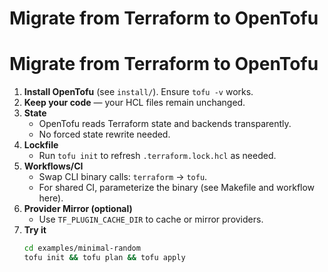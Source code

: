 # Migrate from Terraform to OpenTofu
# Migrate from Terraform to OpenTofu

1. **Install OpenTofu** (see `install/`). Ensure `tofu -v` works.
2. **Keep your code** — your HCL files remain unchanged.
3. **State**
   - OpenTofu reads Terraform state and backends transparently.
   - No forced state rewrite needed.
4. **Lockfile**
   - Run `tofu init` to refresh `.terraform.lock.hcl` as needed.
5. **Workflows/CI**
   - Swap CLI binary calls: `terraform` → `tofu`.
   - For shared CI, parameterize the binary (see Makefile and workflow here).
6. **Provider Mirror (optional)**
   - Use `TF_PLUGIN_CACHE_DIR` to cache or mirror providers.
7. **Try it**
   ```sh
   cd examples/minimal-random
   tofu init && tofu plan && tofu apply
